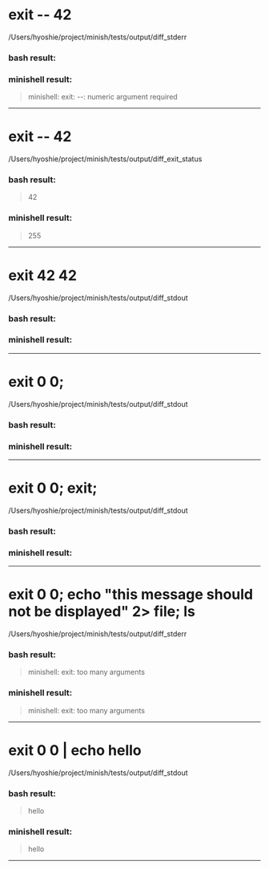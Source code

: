 # exit -- 42
/Users/hyoshie/project/minish/tests/output/diff_stderr
### bash result: 
### minishell result: 
> minishell: exit: --: numeric argument required

---
# exit -- 42
/Users/hyoshie/project/minish/tests/output/diff_exit_status
### bash result: 
> 42
### minishell result: 
> 255

---
# exit 42 42
/Users/hyoshie/project/minish/tests/output/diff_stdout
### bash result: 
### minishell result: 
> 

---
# exit 0 0;
/Users/hyoshie/project/minish/tests/output/diff_stdout
### bash result: 
### minishell result: 
> 

---
# exit 0 0; exit;
/Users/hyoshie/project/minish/tests/output/diff_stdout
### bash result: 
### minishell result: 
> 

---
# exit 0 0; echo "this message should not be displayed" 2> file; ls
/Users/hyoshie/project/minish/tests/output/diff_stderr
### bash result: 
> minishell: exit: too many arguments
### minishell result: 
> minishell: exit: too many arguments

---
# exit 0 0 | echo hello
/Users/hyoshie/project/minish/tests/output/diff_stdout
### bash result: 
> hello
### minishell result: 
> hello
> 

---
